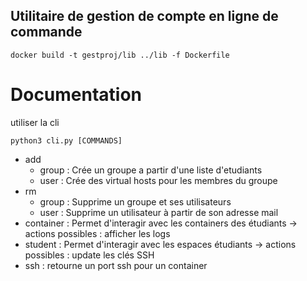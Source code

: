 ## Utilitaire de gestion de compte en ligne de commande

    docker build -t gestproj/lib ../lib -f Dockerfile

# Documentation
utiliser la cli
```shell
python3 cli.py [COMMANDS]
```

- add
    - group : Crée un groupe a partir d'une liste d'etudiants
    - user : Crée des virtual hosts pour les membres du groupe
- rm
    - group : Supprime un groupe et ses utilisateurs
    - user : Supprime un utilisateur à partir de son adresse mail
- container : Permet d'interagir avec les containers des étudiants
    -> actions possibles : afficher les logs
- student : Permet d'interagir avec les espaces étudiants
    -> actions possibles : update les clés SSH
- ssh : retourne un port ssh pour un container